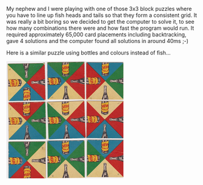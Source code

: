 My nephew and I were playing with one of those 3x3 block puzzles where you have to line up fish heads and tails so that they form a consistent grid. It was really a bit boring so we decided to get the computer to solve it, to see how many combinations there were and how fast the program would run. It required approximately 65,000 card placements including backtracking, gave 4 solutions and the computer found all solutions in around 40ms ;-)

Here is a similar puzzle using bottles and colours instead of fish...

![Example](./puzzle.png)

